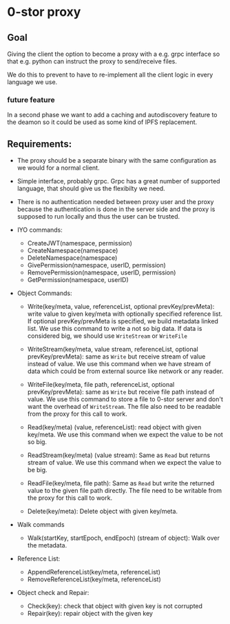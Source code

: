 # 0-stor proxy

## Goal
Giving the client the option to become a proxy with a e.g. grpc interface so that e.g. python can instruct the proxy to send/receive files.

We do this to prevent to have to re-implement all the client logic in every language we use.

### future feature
In a second phase we want to add a caching and autodiscovery feature to the deamon so it could be used as some kind of IPFS replacement.

## Requirements:
- The proxy should be a separate binary with the same configuration as we would for a normal client.
- Simple interface, probably grpc. Grpc has a great number of supported language, that should give us the flexibilty we need.
- There is no authentication needed between proxy user and the proxy because the authentication is done in the server side and the proxy is supposed to run locally and thus the user can be trusted.
- IYO commands:
  - CreateJWT(namespace, permission)
  - CreateNamespace(namespace)
  - DeleteNamespace(namespace)
  - GivePermission(namespace, userID, permission)
  - RemovePermission(namespace, userID, permission)
  - GetPermission(namespace, userID)
  
- Object Commands:
  - Write(key/meta, value, referenceList, optional prevKey/prevMeta): write value to given key/meta with optionally specified reference list. If optional prevKey/prevMeta is specified, we build metadata linked list.
    We use this command to write a not so big data. If data is considered big, we should use `WriteStream` or `WriteFile`
    
  - WriteStream(key/meta, value stream, referenceList, optional prevKey/prevMeta): same as `Write` but receive stream of value instead of value. We use this command when we have stream of data which could be from external source like network or any reader. 
  - WriteFile(key/meta, file path, referenceList, optional prevKey/prevMeta): same as `Write` but receive file path instead of value. We use this command to store a file to 0-stor server and don't want the overhead of `WriteStream`. The file also need to be readable from the proxy for this call to work.
  - Read(key/meta) (value, referenceList): read object with given key/meta. We use this command when we expect the value to be not so big.
  - ReadStream(key/meta) (value stream): Same as `Read` but returns stream of value. We use this command when we expect the value to be big.
  - ReadFile(key/meta, file path): Same as `Read` but write the returned value to the given file path directly. The file need to be writable from the proxy for this call to work.
  - Delete(key/meta): Delete object with given key/meta.
  
- Walk commands
  - Walk(startKey, startEpoch, endEpoch) (stream of object): Walk over the metadata.

- Reference List:
  - AppendReferenceList(key/meta, referenceList)
  - RemoveReferenceList(key/meta, referenceList)
 
- Object check and Repair:
  - Check(key): check that object with given key is not corrupted
  - Repair(key): repair object with the given key

